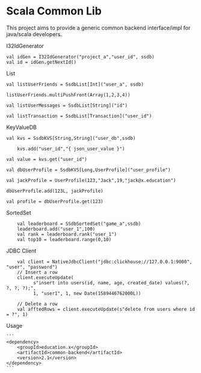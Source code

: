 # Scala Common Lib

This project aims to provide a generic common backend interface/impl for java/scala developers.

I32IdGenerator

	val idGen = I32IdGenerator("project_a","user_id", ssdb)
	val id = idGen.getNextId()

List

    val listUserFriends = SsdbList[Int]("user_a", ssdb)

    listUserFriends.multiPushFront(Array(1,2,3,4))

    val listUserMessages = SsdbList[String]("id")

    val listTransaction = SsdbList[Transaction]("user_id")

KeyValueDB

	val kvs = SsdbKVS[String,String]("user_db",ssdb)

        kvs.add("user_id","{ json_user_value }")

	val value = kvs.get("user_id")

	val dbUserProfile = SsdbKVS[Long,UserProfile]("user_profile")

	val jackProfile = UserProfile(123,"Jack",19,"jack@x.education")

	dbUserProfile.add(123L, jackProfile)

	val profile = dbUserProfile.get(123)


SortedSet

        val leaderboard = SSdbSortedSet("game_a",ssdb)
        leaderboard.add("user_1",100)
        val rank = leaderboard.rank("user_1")
        val top10 = leaderboard.range(0,10)



JDBC Client

        val client = NativeJdbcClient("jdbc:clickhouse://127.0.0.1:9000", "user", "password")
        // Insert a row
        client.executeUpdate(
              s"insert into users(id, name, age, created_date) values(?, ?, ?, ?);",
              1, "user1", 1, new Date(1589446762000L))
              
        // Delete a row          
        val afftedRows = client.executeUpdate(s"delete from users where id = ?", 1)

Usage
	
	```
	<dependency>
  		<groupId>education.x</groupId>
  		<artifactId>common-backend</artifactId>
  		<version>2.1</version>
	</dependency>
	```
